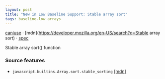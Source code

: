 ```yaml
---
layout: post
title: "New in Low Baseline Support: Stable array sort"
tags: baseline-low arrays
---
```


[caniuse](https://caniuse.com/?search=stable-array-sort) · [mdn](https://developer.mozilla.org/en-US/search?q=Stable array sort) · [spec](https://tc39.es/ecma262/multipage/indexed-collections.html#sec-array.prototype.sort)

Stable array sort() function

### Source features

- ``javascript.builtins.Array.sort.stable_sorting`` [[mdn]](https://developer.mozilla.org/en-US/search?q=javascript.builtins.Array.sort.stable_sorting)
